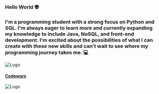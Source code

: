 ### Hello World :alien: 

### I'm a programming student with a strong focus on Python and SQL. I'm always eager to learn more and currently expanding my knowledge to include Java, NoSQL, and front-end development. I'm excited about the possibilities of what I can create with these new skills and can't wait to see where my programming journey takes me. :computer:  

![Logo](https://img.myloview.com/posters/creating-software-and-website-for-different-digital-platform-desktop-pc-laptop-tablet-mobile-phone-development-design-and-coding-web-and-offline-app-designing-interface-and-code-of-programs-400-162111938.jpg)
#### [Codewars](https://www.codewars.com/users/KalEl52)

![Logo](https://www.codewars.com/users/KalEl52/badges/small)

